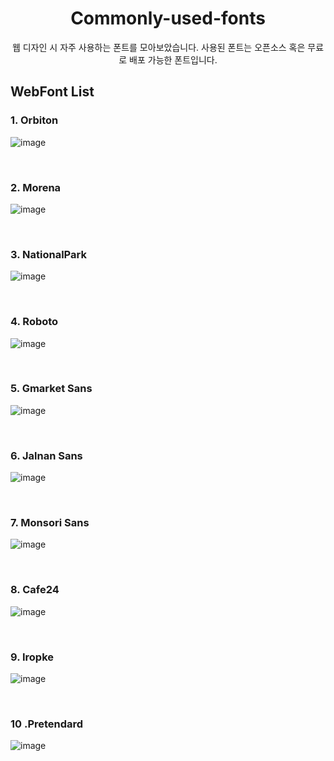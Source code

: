 # <div align="center"> Commonly-used-fonts </div>

<div align="center">

웹 디자인 시 자주 사용하는 폰트를 모아보았습니다. 사용된 폰트는 오픈소스 혹은 무료로 배포 가능한 폰트입니다.

</div>

## WebFont List

### 1. Orbiton

![image](./img/orbiton.png)

<br>

### 2. Morena

![image](./img/morena.png)

<br>

### 3. NationalPark

![image](./img/nationalpark.png)

<br>

### 4. Roboto

![image](./img/roboto.png)

<br>

### 5. Gmarket Sans

![image](./img/gmarket.png)

<br>

### 6. Jalnan Sans

![image](./img/jalnan.png)

<br>

### 7. Monsori Sans

![image](./img/monsori.png)

<br>

### 8. Cafe24

![image](./img/cafe24.png)

<br>

### 9. Iropke

![image](./img/iropke.png)

<br>

### 10 .Pretendard

![image](./img/pretendard.png)
